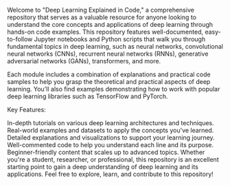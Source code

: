 Welcome to "Deep Learning Explained in Code," a comprehensive repository that serves as a valuable resource for anyone looking to understand the core concepts and applications of deep learning through hands-on code examples. This repository features well-documented, easy-to-follow Jupyter notebooks and Python scripts that walk you through fundamental topics in deep learning, such as neural networks, convolutional neural networks (CNNs), recurrent neural networks (RNNs), generative adversarial networks (GANs), transformers, and more.

Each module includes a combination of explanations and practical code samples to help you grasp the theoretical and practical aspects of deep learning. You'll also find examples demonstrating how to work with popular deep learning libraries such as TensorFlow and PyTorch.

Key Features:

In-depth tutorials on various deep learning architectures and techniques.
Real-world examples and datasets to apply the concepts you've learned.
Detailed explanations and visualizations to support your learning journey.
Well-commented code to help you understand each line and its purpose.
Beginner-friendly content that scales up to advanced topics.
Whether you're a student, researcher, or professional, this repository is an excellent starting point to gain a deep understanding of deep learning and its applications. Feel free to explore, learn, and contribute to this repository!
